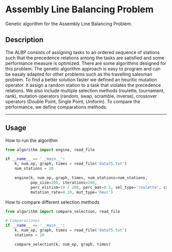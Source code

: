 # Assembly Line Balancing Problem
Genetic algorithm for the Assembly Line Balancing Problem.

## Description

The ALBP consists of assigning tasks to an ordered sequence of stations such that the precedence relations among the tasks are satisfied and some performance measure is optimized. There are some algorithms designed for this problem. The genetic algorithm approach is easy to program and can be easaly adapted for other problems such as the travelling salesman problem.
To find a better solution faster we defined an heuritic mutation operator. It assign a random station to a task that violates the precedence relations. 
We also include multiple selection methods (roulette, tournament, rank), mutation operators (random, swap, scramble, inverse), crossover operators (Double Point, Single Point, Uniform).
To compare the performance, we define comparations methods.

---

## Usage

How to run the algorithm

```python
from algorithm import engine, read_file

if __name__ == '__main__':
    k, num_op, graph, times = read_file('data75.txt')
    num_stations = 10

    engine(k, num_op, graph, times, num_stations=num_stations,
           pop_size=200, iterations=200,
           perc_elitism=10 / 200, perc_mat=0.5, sel_type='roulette', cross_type='SP',
           mutation_rate=0.20, mut_type='heur')
```

How to compare different selection methods

```python
from algorithm import compare_selection, read_file

# Comparaciones
if __name__ == '__main__':
    k, num_op, graph, times = read_file('data75.txt')
    stations = 10

    compare_selection(k, num_op, graph, times)
```
